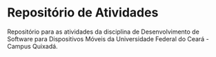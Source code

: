 <h1>Repositório de Atividades</h1>
    Repositório para as atividades da disciplina de Desenvolvimento de Software para Dispositivos Móveis da Universidade Federal do Ceará - Campus Quixadá.  
